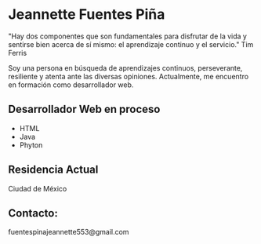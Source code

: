 <h1>Jeannette Fuentes Piña</h1>  
<p>"Hay dos componentes que son fundamentales para disfrutar de la vida y sentirse bien acerca de sí mismo: el aprendizaje continuo y el servicio."
Tim Ferris</p>
<p>Soy una persona en búsqueda de aprendizajes continuos, perseverante, resiliente y atenta ante las diversas opiniones. Actualmente, me encuentro en formación como desarrollador web.</p>
<h2>Desarrollador Web en proceso</h2>
<ul> 
<li>HTML</li>
<li>Java</li>
<li>Phyton</li>
</ul> 
<h2>Residencia Actual</h2>
Ciudad de México
<h2>Contacto:</h2>
<p> fuentespinajeannette553@gmail.com </p>
